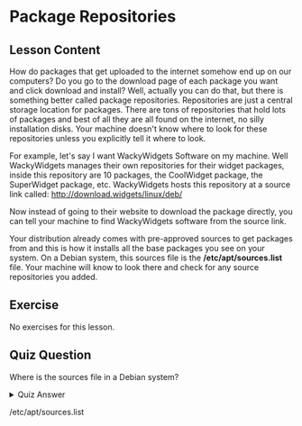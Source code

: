 # Package Repositories

## Lesson Content

How do packages that get uploaded to the internet somehow end up on our computers? Do you go to the download page of each package you want and click download and install? Well, actually you can do that, but there is something better called package repositories. Repositories are just a central storage location for packages. There are tons of repositories that hold lots of packages and best of all they are all found on the internet, no silly installation disks. Your machine doesn't know where to look for these repositories unless you explicitly tell it where to look.

For example, let's say I want WackyWidgets Software on my machine. Well WackyWidgets manages their own repositories for their widget packages, inside this repository are 10 packages, the CoolWidget package, the SuperWidget package, etc. WackyWidgets hosts this repository at a source link called: http://download.widgets/linux/deb/

Now instead of going to their website to download the package directly, you can tell your machine to find WackyWidgets software from the source link. 

Your distribution already comes with pre-approved sources to get packages from and this is how it installs all the base packages you see on your system. On a Debian system, this sources file is the <b>/etc/apt/sources.list</b> file. Your machine will know to look there and check for any source repositories you added. 

## Exercise

No exercises for this lesson.

## Quiz Question

Where is the sources file in a Debian system?

<details>
    <summary>Quiz Answer</summary>
</details>

/etc/apt/sources.list
